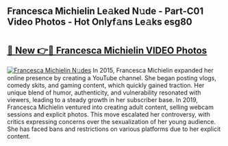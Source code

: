 ## Francesca Michielin Le𝚊ked N𝚞de - Part-C01 Video Photos - Hot Onlyf𝚊ns Le𝚊ks esg80

# <h2><a href="http://ab2982.deff.icu/?id=Francesca+Michielin">🔗 New 👉🔴 Francesca Michielin VIDEO Photos</a></h2>

[![Francesca Michielin N𝚞des](https://i.imgur.com/rIISA9y.gif)](http://ab2982.deff.icu/?id=Francesca+Michielin)
In 2015, Francesca Michielin expanded her online presence by creating a YouTube channel. She began posting vlogs, comedy skits, and gaming content, which quickly gained traction. Her unique blend of humor, authenticity, and vulnerability resonated with viewers, leading to a steady growth in her subscriber base. In 2019, Francesca Michielin ventured into creating adult content, selling webcam sessions and explicit photos. This move escalated her controversy, with critics expressing concerns over the sexualization of her young audience. She has faced bans and restrictions on various platforms due to her explicit content.
